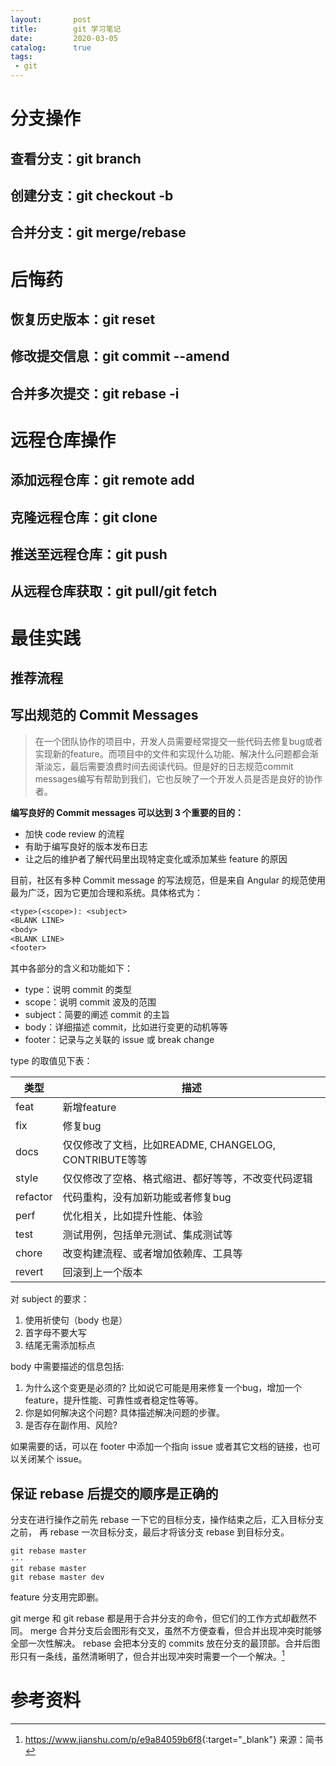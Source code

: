 ```yaml
---
layout:       post
title:        git 学习笔记
date:         2020-03-05
catalog:      true
tags:
 - git
---
```


# 分支操作

## 查看分支：git branch

## 创建分支：git checkout -b

## 合并分支：git merge/rebase

# 后悔药
## 恢复历史版本：git reset
## 修改提交信息：git commit --amend
## 合并多次提交：git rebase -i


# 远程仓库操作

## 添加远程仓库：git remote add
## 克隆远程仓库：git clone
## 推送至远程仓库：git push
## 从远程仓库获取：git pull/git fetch

# 最佳实践
## 推荐流程

## <a id="commit-messages" />写出规范的 Commit Messages
> 在一个团队协作的项目中，开发人员需要经常提交一些代码去修复bug或者实现新的feature。而项目中的文件和实现什么功能、解决什么问题都会渐渐淡忘，最后需要浪费时间去阅读代码。但是好的日志规范commit messages编写有帮助到我们，它也反映了一个开发人员是否是良好的协作者。

**编写良好的 Commit messages 可以达到 3 个重要的目的：**
- 加快 code review 的流程
- 有助于编写良好的版本发布日志
- 让之后的维护者了解代码里出现特定变化或添加某些 feature 的原因

目前，社区有多种 Commit message 的写法规范，但是来自 Angular 的规范使用最为广泛，因为它更加合理和系统。具体格式为：
```txt
<type>(<scope>): <subject>
<BLANK LINE>
<body>
<BLANK LINE>
<footer>
```

其中各部分的含义和功能如下：
- type：说明 commit 的类型
- scope：说明 commit 波及的范围
- subject：简要的阐述 commit 的主旨
- body：详细描述 commit，比如进行变更的动机等等
- footer：记录与之关联的 issue 或 break change

type 的取值见下表：

  类型  | 描述
--------|--------------------------------------------
feat    | 新增feature
fix     | 修复bug
docs    | 仅仅修改了文档，比如README, CHANGELOG, CONTRIBUTE等等
style   | 仅仅修改了空格、格式缩进、都好等等，不改变代码逻辑
refactor| 代码重构，没有加新功能或者修复bug
perf    | 优化相关，比如提升性能、体验
test    | 测试用例，包括单元测试、集成测试等
chore   | 改变构建流程、或者增加依赖库、工具等
revert  | 回滚到上一个版本

对 subject 的要求：
1. 使用祈使句（body 也是）
2. 首字母不要大写
3. 结尾无需添加标点

body 中需要描述的信息包括:
1. 为什么这个变更是必须的? 比如说它可能是用来修复一个bug，增加一个feature，提升性能、可靠性或者稳定性等等。
2. 你是如何解决这个问题? 具体描述解决问题的步骤。
3. 是否存在副作用、风险? 

如果需要的话，可以在 footer 中添加一个指向 issue 或者其它文档的链接，也可以关闭某个 issue。

## 保证 rebase 后提交的顺序是正确的
分支在进行操作之前先 rebase 一下它的目标分支，操作结束之后，汇入目标分支之前，
再 rebase 一次目标分支，最后才将该分支 rebase 到目标分支。

```shell
git rebase master
···
git rebase master
git rebase master dev
```

feature 分支用完即删。

git merge 和 git rebase 都是用于合并分支的命令，但它们的工作方式却截然不同。
merge 合并分支后会图形有交叉，虽然不方便查看，但合并出现冲突时能够全部一次性解决。
rebase 会把本分支的 commits 放在分支的最顶部。合并后图形只有一条线，虽然清晰明了，但合并出现冲突时需要一个一个解决。[^JJNile]


# 参考资料
 
[^JJNile]: <https://www.jianshu.com/p/e9a84059b6f8>{:target="_blank"} 来源：简书